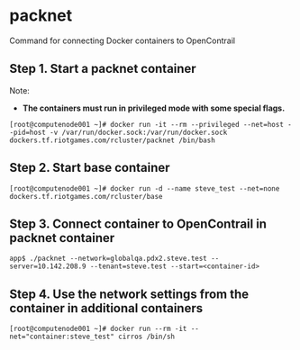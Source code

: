 # packnet

Command for connecting Docker containers to OpenContrail

## Step 1. Start a packnet container

Note:

* **The containers must run in privileged mode with some special flags.**

```
[root@computenode001 ~]# docker run -it --rm --privileged --net=host --pid=host -v /var/run/docker.sock:/var/run/docker.sock dockers.tf.riotgames.com/rcluster/packnet /bin/bash
```

## Step 2. Start base container

```
[root@computenode001 ~]# docker run -d --name steve_test --net=none dockers.tf.riotgames.com/rcluster/base
```

## Step 3. Connect container to OpenContrail in packnet container

```
app$ ./packnet --network=globalqa.pdx2.steve.test --server=10.142.208.9 --tenant=steve.test --start=<container-id>
```

## Step 4. Use the network settings from the container in additional containers

```
[root@computenode001 ~]# docker run --rm -it --net="container:steve_test" cirros /bin/sh
```